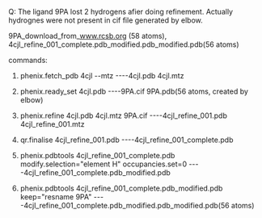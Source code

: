 Q: The ligand 9PA lost 2 hydrogens afier doing refinement. Actually hydrognes were not present in cif file generated by elbow.

9PA_download_from_www.rcsb.org (58 atoms), 4cjl_refine_001_complete.pdb_modified.pdb_modified.pdb(56 atoms)

commands:

1. phenix.fetch_pdb 4cjl --mtz    ----4cjl.pdb 4cjl.mtz

2. phenix.ready_set 4cjl.pdb    ----9PA.cif 9PA.pdb(56 atoms, created by elbow)

3. phenix.refine 4cjl.pdb 4cjl.mtz 9PA.cif    ----4cjl_refine_001.pdb 4cjl_refine_001.mtz

4. qr.finalise 4cjl_refine_001.pdb    ----4cjl_refine_001_complete.pdb

5. phenix.pdbtools 4cjl_refine_001_complete.pdb modify.selection="element H" occupancies.set=0    ----4cjl_refine_001_complete.pdb_modified.pdb

6. phenix.pdbtools 4cjl_refine_001_complete.pdb_modified.pdb keep="resname 9PA"    ----4cjl_refine_001_complete.pdb_modified.pdb_modified.pdb(56 atoms)
